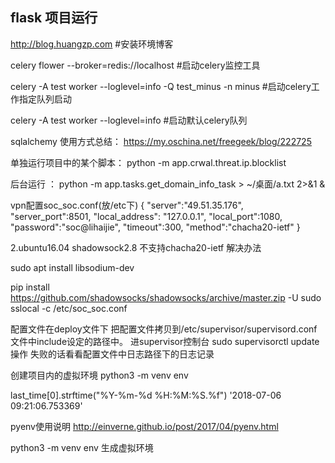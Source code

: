 ## flask 项目运行
http://blog.huangzp.com    #安装环境博客

celery flower --broker=redis://localhost  #启动celery监控工具

celery -A test worker --loglevel=info -Q test_minus -n minus  #启动celery工作指定队列启动

celery -A test worker --loglevel=info  #启动默认celery队列

sqlalchemy 使用方式总结： https://my.oschina.net/freegeek/blog/222725

单独运行项目中的某个脚本： python -m app.crwal.threat.ip.blocklist

后台运行 ： python -m app.tasks.get_domain_info_task > ~/桌面/a.txt 2>&1 &


vpn配置soc_soc.conf(放/etc下)
{
"server":"49.51.35.176",
"server_port":8501,
"local_address": "127.0.0.1",
"local_port":1080,
"password":"soc@lihaijie",
"timeout":300,
"method":"chacha20-ietf"
}

2.ubuntu16.04 shadowsock2.8 不支持chacha20-ietf
解决办法

sudo apt install libsodium-dev

pip install https://github.com/shadowsocks/shadowsocks/archive/master.zip -U
sudo sslocal -c /etc/soc_soc.conf

配置文件在deploy文件下
把配置文件拷贝到/etc/supervisor/supervisord.conf 文件中include设定的路径中。
进supervisor控制台
sudo supervisorctl
update 操作
失败的话看看配置文件中日志路径下的日志记录

创建项目内的虚拟环境
python3 -m venv env

last_time[0].strftime("%Y-%m-%d %H:%M:%S.%f")
'2018-07-06 09:21:06.753369'

pyenv使用说明 http://einverne.github.io/post/2017/04/pyenv.html


python3 -m venv env  生成虚拟环境
